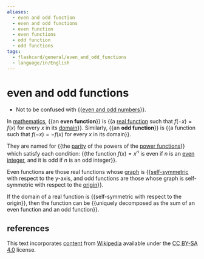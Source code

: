 ```yaml
---
aliases:
  - even and odd function
  - even and odd functions
  - even function
  - even functions
  - odd function
  - odd functions
tags:
  - flashcard/general/even_and_odd_functions
  - language/in/English
---
```


# even and odd functions

- Not to be confused with {{[even and odd numbers](parity%20(mathematics).md)}}. <!--SR:!2024-08-28,17,290-->

In [mathematics](mathematics.md), {{an __even function__}} is {{a [real function](function%20of%20a%20real%20variable.md) such that $f(-x) = f(x)$ for every $x$ in its [domain](domain%20of%20a%20function.md)}}. Similarly, {{an __odd function__}} is {{a function such that $f(-x) = -f(x)$ for every $x$ in its domain}}. <!--SR:!2024-08-25,14,290!2024-08-25,14,290!2024-08-27,16,290!2024-08-24,13,290-->

They are named for {{the [parity](parity%20(mathematics).md) of the powers of the [power functions](exponentiation.md#power%20functions)}} which satisfy each condition: {{the function $f(x) = x^n$ is even if _n_ is an [even integer](parity%20(mathematics).md), and it is odd if _n_ is an odd integer}}. <!--SR:!2024-08-26,15,290!2024-08-28,17,290-->

Even functions are those real functions whose [graph](graph%20of%20a%20function.md) is {{[self-symmetric](symmetry%20(geometry).md) with respect to the y-axis, and odd functions are those whose graph is self-symmetric with respect to the [origin](origin%20(mathematics).md)}}. <!--SR:!2024-08-22,11,270-->

If the domain of a real function is {{self-symmetric with respect to the origin}}, then the function can be {{uniquely decomposed as the sum of an even function and an odd function}}. <!--SR:!2024-08-19,10,270!2024-08-25,14,290-->

## references

This text incorporates [content](https://en.wikipedia.org/wiki/even_and_odd_functions) from [Wikipedia](Wikipedia.md) available under the [CC BY-SA 4.0](https://creativecommons.org/licenses/by-sa/4.0/) license.
